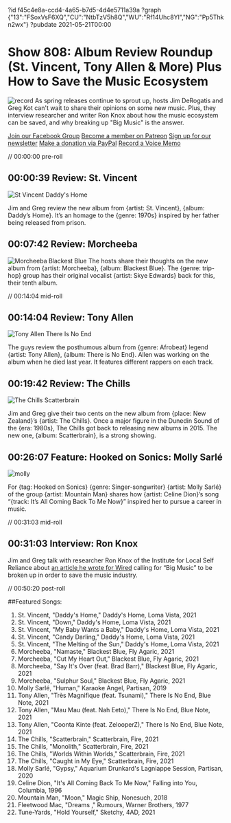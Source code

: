 ?id f45c4e8a-ccd4-4a65-b7d5-4d4e5711a39a
?graph {"13":"FSoxVsF6XQ","CU":"NtbTzV5h8Q","WU":"Rf14Uhc8Yl","NG":"Pp5Thkn2wx"}
?pubdate 2021-05-21T00:00
# Show 808: Album Review Roundup (St. Vincent, Tony Allen & More) Plus How to Save the Music Ecosystem
![record](https://static.soundopinions.org/images/2021/record.jpeg)
As spring releases continue to sprout up, hosts Jim DeRogatis and Greg Kot can't wait to share their opinions on some new music. Plus, they interview researcher and writer Ron Knox about how the music ecosystem can be saved, and why breaking up "Big Music" is the answer. 

[Join our Facebook Group](https://bit.ly/3sivr9T)
[Become a member on Patreon](https://bit.ly/3slWZvc)
[Sign up for our newsletter](https://bit.ly/3eEvRnG) 
[Make a donation via PayPal](https://bit.ly/3dmt9lU)
[Record a Voice Memo](https://bit.ly/2RyD5Ah)


// 00:00:00 pre-roll

## 00:00:39 Review: St. Vincent

![St Vincent Daddy's Home](https://static.soundopinions.org/assets/808/1312.jpg)


Jim and Greg review the new album from {artist: St. Vincent}, {album: Daddy’s Home}. It’s an homage to the {genre: 1970s} inspired by her father being released from prison. 

## 00:07:42 Review: Morcheeba

![Morcheeba Blackest Blue](https://static.soundopinions.org/assets/808/CU3.jpg)
The hosts share their thoughts on the new album from {artist: Morcheeba}, {album: Blackest Blue}. The {genre: trip-hop} group has their original vocalist {artist: Skye Edwards} back for this, their tenth album.


// 00:14:04 mid-roll


## 00:14:04 Review: Tony Allen

![Tony Allen There Is No End](https://static.soundopinions.org/assets/808/NG13.jpg)


The guys review the posthumous album from {genre: Afrobeat} legend {artist: Tony Allen}, {album: There is No End}. Allen was working on the album when he died last year. It features different rappers on each track.


## 00:19:42 Review: The Chills

![The Chills Scatterbrain](https://static.soundopinions.org/assets/808/WU12.jpg)


Jim and Greg give their two cents on the new album from {place: New Zealand}’s {artist: The Chills}. Once a major figure in the Dunedin Sound of the {era: 1980s}, The Chills got back to releasing new albums in 2015. The new one, {album: Scatterbrain}, is a strong showing. 


## 00:26:07 Feature: Hooked on Sonics: Molly Sarlé
![molly](https://static.soundopinions.org/images/2021/molly.jpeg)

For {tag: Hooked on Sonics} {genre: Singer-songwriter} {artist: Molly Sarlé} of the group {artist: Mountain Man} shares how {artist: Celine Dion}’s song “{track: It’s All Coming Back To Me Now}” inspired her to pursue a career in music. 


// 00:31:03 mid-roll

## 00:31:03 Interview: Ron Knox

Jim and Greg talk with researcher Ron Knox of the Institute for Local Self Reliance about [an article he wrote for Wired](https://www.wired.com/story/opinion-big-music-needs-to-be-broken-up-to-save-the-industry/?fbclid=IwAR0OjD9Xk9NtwjNwwgYr5ikPlaoaNfs0JhdQ9w426VCG_708hnINyKLYtIs) calling for “Big Music” to be broken up in order to save the music industry.


// 00:50:20 post-roll


##Featured Songs:

1. St. Vincent, "Daddy's Home," Daddy's Home, Loma Vista, 2021
1. St. Vincent, "Down," Daddy's Home, Loma Vista, 2021
1. St. Vincent, "My Baby Wants a Baby," Daddy's Home, Loma Vista, 2021
1. St. Vincent, "Candy Darling," Daddy's Home, Loma Vista, 2021
1. St. Vincent, "The Melting of the Sun," Daddy's Home, Loma Vista, 2021
1. Morcheeba, "Namaste," Blackest Blue, Fly Agaric, 2021
1. Morcheeba, "Cut My Heart Out," Blackest Blue, Fly Agaric, 2021
1. Morcheeba, "Say It's Over (feat. Brad Barr)," Blackest Blue, Fly Agaric, 2021
1. Morcheeba, "Sulphur Soul," Blackest Blue, Fly Agaric, 2021
1. Molly Sarlé, "Human," Karaoke Angel, Partisan, 2019
1. Tony Allen, "Très Magnifique (feat. Tsunami)," There Is No End, Blue Note, 2021
1. Tony Allen, "Mau Mau (feat. Nah Eeto)," There Is No End, Blue Note, 2021
1. Tony Allen, "Coonta Kinte (feat. ZelooperZ)," There Is No End, Blue Note, 2021
1. The Chills, "Scatterbrain," Scatterbrain, Fire, 2021
1. The Chills, "Monolith," Scatterbrain, Fire, 2021
1. The Chills, "Worlds Within Worlds," Scatterbrain, Fire, 2021
1. The Chills, "Caught in My Eye," Scatterbrain, Fire, 2021
1. Molly Sarlé, "Gypsy," Aquarium Drunkard's Lagniappe Session, Partisan, 2020
1. Celine Dion, "It's All Coming Back To Me Now," Falling into You, Columbia, 1996
1. Mountain Man, "Moon," Magic Ship, Nonesuch, 2018
1. Fleetwood Mac, "Dreams ," Rumours, Warner Brothers, 1977
1. Tune-Yards, "Hold Yourself," Sketchy, 4AD, 2021

